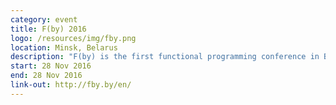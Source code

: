 ```yaml
---
category: event
title: F(by) 2016
logo: /resources/img/fby.png
location: Minsk, Belarus
description: "F(by) is the first functional programming conference in Belarus"
start: 28 Nov 2016
end: 28 Nov 2016
link-out: http://fby.by/en/
---
```


